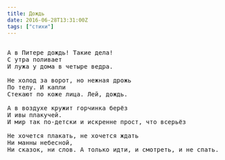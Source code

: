 ```yaml
---
title: Дождь
date: 2016-06-28T13:31:00Z
tags: ["стихи"]
---
```


<pre>

А в Питере дождь! Такие дела!
С утра поливает
И лужа у дома в четыре ведра.

Не холод за ворот, но нежная дрожь
По телу. И капли
Стекают по коже лица. Лей, дождь.

А в воздухе кружит горчинка берёз
И ивы плакучей.
И мир так по-детски и искренне прост, что всерьёз

Не хочется плакать, не хочется ждать
Ни манны небесной,
Ни сказок, ни слов. А только идти, и смотреть, и не спать.

</pre>